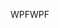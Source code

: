 <span data-ttu-id="c1db7-101">WPF</span><span class="sxs-lookup"><span data-stu-id="c1db7-101">WPF</span></span>